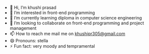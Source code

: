 - 👋 Hi, I’m khushi prasad
- 👀 I’m interested in front-end programming
- 🌱 I’m currently learning diploma in computer science engineering 
- 💞️ I’m looking to collaborate on front-end programming and project management
- 📫 How to reach me mail me on khushipr305@gmail.com
- 😄 Pronouns: stella
- ⚡ Fun fact: very moody and tempramental

<!---
Khushipr305/Khushipr305 is a ✨ special ✨ repository because its `README.md` (this file) appears on your GitHub profile.
You can click the Preview link to take a look at your changes.
--->
